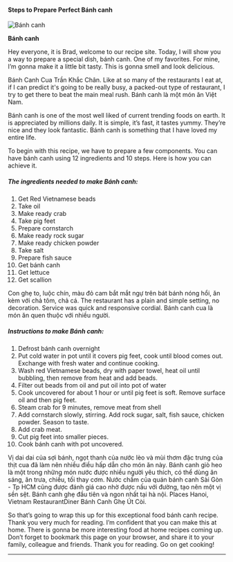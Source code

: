             

#### Steps to Prepare Perfect Bánh canh

![Bánh canh](https://img-global.cpcdn.com/recipes/5534148844322816/751x532cq70/banh-canh-recipe-main-photo.jpg)

**Bánh canh**

Hey everyone, it is Brad, welcome to our recipe site. Today, I will show you a way to prepare a special dish, bánh canh. One of my favorites. For mine, I’m gonna make it a little bit tasty. This is gonna smell and look delicious.

Bánh Canh Cua Trần Khắc Chân. Like at so many of the restaurants I eat at, if I can predict it's going to be really busy, a packed-out type of restaurant, I try to get there to beat the main meal rush. Bánh canh là một món ăn Việt Nam.

Bánh canh is one of the most well liked of current trending foods on earth. It is appreciated by millions daily. It is simple, it’s fast, it tastes yummy. They’re nice and they look fantastic. Bánh canh is something that I have loved my entire life.

To begin with this recipe, we have to prepare a few components. You can have bánh canh using 12 ingredients and 10 steps. Here is how you can achieve it.

##### The ingredients needed to make Bánh canh:

1.  Get Red Vietnamese beads
2.  Take oil
3.  Make ready crab
4.  Take pig feet
5.  Prepare cornstarch
6.  Make ready rock sugar
7.  Make ready chicken powder
8.  Take salt
9.  Prepare fish sauce
10.  Get bánh canh
11.  Get lettuce
12.  Get scallion

Con ghẹ to, luộc chín, màu đỏ cam bắt mắt ngự trên bát bánh nóng hổi, ăn kèm với chả tôm, chả cá. The restaurant has a plain and simple setting, no decoration. Service was quick and responsive cordial. Bánh canh cua là món ăn quen thuộc với nhiều người.

##### Instructions to make Bánh canh:

1.  Defrost bánh canh overnight
2.  Put cold water in pot until it covers pig feet, cook until blood comes out. Exchange with fresh water and continue cooking.
3.  Wash red Vietnamese beads, dry with paper towel, heat oil until bubbling, then remove from heat and add beads.
4.  Filter out beads from oil and put oil into pot of water
5.  Cook uncovered for about 1 hour or until pig feet is soft. Remove surface oil and then pig feet.
6.  Steam crab for 9 minutes, remove meat from shell
7.  Add cornstarch slowly, stirring. Add rock sugar, salt, fish sauce, chicken powder. Season to taste.
8.  Add crab meat.
9.  Cut pig feet into smaller pieces.
10.  Cook bánh canh with pot uncovered.

Vị dai dai của sợi bánh, ngọt thanh của nước lèo và mùi thơm đặc trưng của thịt cua đã làm nên nhiều điều hấp dẫn cho món ăn này. Bánh canh giò heo là một trong những món nước được nhiều người yêu thích, có thể dùng ăn sáng, ăn trưa, chiều, tối thay cơm. Nước chấm của quán bánh canh Sài Gòn - Tp HCM cũng được đánh giá cao nhờ được nấu với đường, tạo nên một vị sền sệt. Bánh canh ghẹ đầu tiên và ngon nhất tại hà nội. Places Hanoi, Vietnam RestaurantDiner Bánh Canh Ghẹ Út Còi.

So that’s going to wrap this up for this exceptional food bánh canh recipe. Thank you very much for reading. I’m confident that you can make this at home. There is gonna be more interesting food at home recipes coming up. Don’t forget to bookmark this page on your browser, and share it to your family, colleague and friends. Thank you for reading. Go on get cooking!

* * *